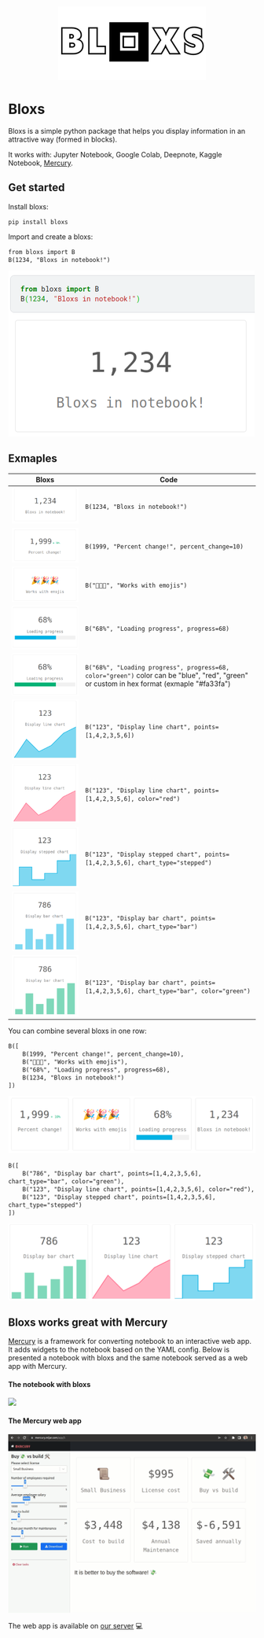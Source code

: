 <p align="center">
<img src="https://raw.githubusercontent.com/mljar/visual-identity/main/bloxs/blox%20line%20white.png" />
</p>

# Bloxs

Bloxs is a simple python package that helps you display information in an attractive way (formed in blocks).

It works with: Jupyter Notebook, Google Colab, Deepnote, Kaggle Notebook, [Mercury](https://github.com/mljar/mercury).

## Get started

Install bloxs:

```
pip install bloxs
```

Import and create a bloxs:
```
from bloxs import B
B(1234, "Bloxs in notebook!")
```

![](docs/media/test_bloxs.png)

## Exmaples

| Bloxs | Code |
| --- | --- |
| ![](docs/media/number.png) | ```B(1234, "Bloxs in notebook!")``` |
| ![](docs/media/percent.png) | `B(1999, "Percent change!", percent_change=10)` |
| ![](docs/media/emojis.png) | `B("🎉🎉🎉", "Works with emojis")` |
| ![](docs/media/progress.png) | `B("68%", "Loading progress", progress=68)` |
| ![](docs/media/progress_color.png) | `B("68%", "Loading progress", progress=68, color="green")` color can be "blue", "red", "green" or custom in hex format (exmaple "#fa33fa") |
| ![](docs/media/line_chart.png) | `B("123", "Display line chart", points=[1,4,2,3,5,6])` |
| ![](docs/media/line_chart_color.png) | `B("123", "Display line chart", points=[1,4,2,3,5,6], color="red")` |
| ![](docs/media/stepped.png) | `B("123", "Display stepped chart", points=[1,4,2,3,5,6], chart_type="stepped")` |
| ![](docs/media/bar_chart.png) | `B("123", "Display bar chart", points=[1,4,2,3,5,6], chart_type="bar")` |
| ![](docs/media/bar_chart_color.png) | `B("123", "Display bar chart", points=[1,4,2,3,5,6], chart_type="bar", color="green")` |


You can combine several bloxs in one row:

```
B([
    B(1999, "Percent change!", percent_change=10),
    B("🎉🎉🎉", "Works with emojis"),
    B("68%", "Loading progress", progress=68),
    B(1234, "Bloxs in notebook!")
])
```

![](docs/media/several_bloxs_2.png) 


```
B([
    B("786", "Display bar chart", points=[1,4,2,3,5,6], chart_type="bar", color="green"),
    B("123", "Display line chart", points=[1,4,2,3,5,6], color="red"),
    B("123", "Display stepped chart", points=[1,4,2,3,5,6], chart_type="stepped")
])
```

![](docs/media/several_bloxs.png) 

## Bloxs works great with Mercury

[Mercury](https://github.com/mljar/mercury) is a framework for converting notebook to an interactive web app. It adds widgets to the notebook based on the YAML config. Below is presented a notebook with bloxs and the same notebook served as a web app with Mercury.

#### The notebook with bloxs

![](docs/media/bloxs_notebook.gif)

#### The Mercury web app

![](docs/media/bloxs_mercury.gif)

The web app is available on [our server](https://mercury.mljar.com/app/5) :computer:
